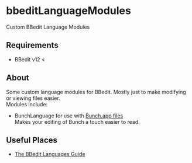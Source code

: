 # bbeditLanguageModules
 Custom BBedit Language Modules

## Requirements
- BBedit v12 < 

## About
Some custom language modules for BBedit.
Mostly just to make modifying or viewing files easier.  
Modules include: 
- BunchLanguage for use with [Bunch.app files](https://bunchapp.co)  
	Makes your editing of Bunch a touch easier to read.
	
## Useful Places
- [The BBedit Languages Guide](https://www.barebones.com/support/develop/clm.html)